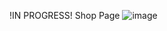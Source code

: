 !IN PROGRESS!
Shop Page
![image](https://github.com/user-attachments/assets/8ca8a373-4d6c-4664-9462-0e12e9371a45)
